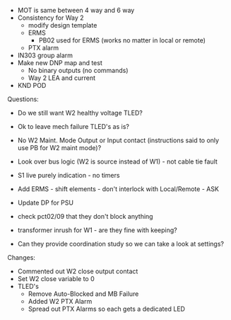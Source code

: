 - MOT is same between 4 way and 6 way
- Consistency for Way 2
	- modify design template
	- ERMS
		- PB02 used for ERMS (works no matter in local or remote)
	- PTX alarm
- IN303 group alarm
- Make new DNP map and test
	- No binary outputs (no commands)
	- Way 2 LEA and current
- KND POD

Questions:
-  Do we still want W2 healthy voltage TLED?
- Ok to leave mech failure TLED's as is?
- No W2 Maint. Mode Output or Input contact (instructions said to only use PB for W2 maint mode)?


- Look over bus logic (W2 is source instead of W1) - not cable tie fault
- S1 live purely indication - no timers
- Add ERMS - shift elements - don't interlock with Local/Remote - ASK
- Update DP for PSU
- check pct02/09 that they don't block anything
- transformer inrush for W1 - are they fine with keeping?
- Can they provide coordination study so we can take a look at settings?

Changes:
- Commented out W2 close output contact
- Set W2 close variable to 0
- TLED's
	- Remove Auto-Blocked and MB Failure
	- Added W2 PTX Alarm
	- Spread out PTX Alarms so each gets a dedicated LED